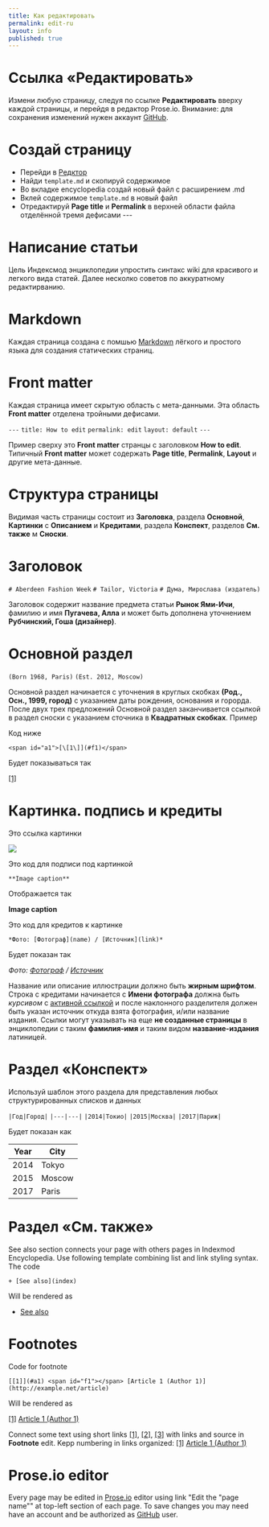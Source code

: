 ```yaml
---
title: Как редактировать
permalink: edit-ru
layout: info
published: true
---
```


# Ссылка «Редактировать»

Измени любую страницу, следуя по ссылке **Редактировать** вверху каждой страницы, и перейдя в редактор Prose.io. Внимание: для сохранения изменений нужен аккаунт [GitHub](https://github.com/join).

# Создай страницу

+ Перейди в [Редктор](http://prose.io/#indexmod/encyclopedia/edit/master/sandbox.md)
+ Найди `template.md` и скопируй содержимое
+ Во вкладке encyclopedia создай новый файл с расширением .md
+ Вклей содержимое `template.md` в новый файл
+ Отредактируй **Page title** и **Permalink** в верхней области файла отделённой тремя дефисами ---

# Написание статьи

Цель Индексмод энциклопедии упростить синтакс wiki для красивого и легкого вида статей. Далее несколко советов по аккуратному редактирванию.

# Markdown

Каждая страница создана с помшью [Markdown](https://daringfireball.net/projects/markdown/syntax) лёгкого и простого языка для создания статических страниц.

#  Front matter

Каждая страница имеет скрытую область с мета-данными. Эта область **Front matter** отделена тройными дефисами.

`---`
`title: How to edit`
`permalink: edit`
`layout: default`
`---`

Пример сверху это **Front matter** странцы с заголовком **How to edit**. Типичный **Front matter** может содержать **Page title**, **Permalink**, **Layout** и другие мета-данные.

# Структура страницы

Видимая часть страницы состоит из **Заголовка**, раздела **Основной**, **Картинки** с **Описанием** и **Кредитами**, раздела **Конспект**, разделов **См. также** м **Сноски**.

# Заголовок  

`# Aberdeen Fashion Week`
`# Tailor, Victoria`
`# Дума, Мирослава (издатель)`

Заголовок содержит название предмета статьи **Рынок Ями-Ичи**, фамилию и имя **Пугачева, Алла** и может быть дополнена уточнением **Рубчинский, Гоша (дизайнер)**.

# Основной раздел

`(Born 1968, Paris)`
`(Est. 2012, Moscow)`

Основной раздел начинается с уточнения в круглых скобках **(Род., Осн., 1999, город)** с указанием даты рождения, основания и горорда. После двух трех предложений Основной раздел заканчивается  ссылкой в раздел сноски с указанием сточника в **Квадратных скобках**. Пример

Код ниже

`<span id="a1">[\[1\]](#f1)</span>`

Будет показываться так

<span id="a1">[\[1\]](#f1)</span>

# Картинка. подпись и кредиты

Это ссылка картинки

![](/encyclopedia/images/image-name.jpg)

Это код для подписи под картинкой

`**Image caption**`

Отображается так

**Image caption**

Это код для кредитов к картинке

`*Фото: [Фотограф](name) / [Источник](link)*`

Будет показан так

*Фото: [Фотограф](name) / [Источник](link)*

Название или описание иллюстрации должно быть **жирным шрифтом**. Строка с кредитами начинается с **Имени фотографа** должна быть *курсивом* с [активной ссылкой](active-link.md) и после наклонного разделителя должен быть указан источник откуда взята фотография, и/или название издания. Ссылки могут указывать на еще **не созданные страницы** в энциклопедии c таким **фамилия-имя** и таким видом **название-издания** латиницей.

# Раздел «Конспект»

Используй шаблон этого раздела для представления любых структурированных списков и данных

`|Год|Город|`
`|---|---|`
`|2014|Токио|`
`|2015|Москва|`
`|2017|Париж|`

Будет показан как

|Year|City|
|----|-----|
|2014|Tokyo|
|2015|Moscow|
|2017|Paris|

# Раздел «См. также»

See also section connects your page with others pages in Indexmod Encyclopedia. Use following template combining list and link styling syntax. The code

`+ [See also](index)`

Will be rendered as

+ [See also](index)

# Footnotes

Code for footnote

`[[1]](#a1) <span id="f1"></span> [Article 1 (Author 1)] (http://example.net/article)`

Will be rendered as

[[1]](#a1) <span id="f1"></span> [Article 1 (Author 1)](http://example.net/article)

Connect some text using short links <span id="a1">[\[1\]](#f1)</span>, <span id="a2">[\[2\]](#f2)</span>, <span id="a3">[\[3\]](#f3)</span> with links and source in **Footnote** edit. Kepp numbering in links organized: [[1]](#a1) <span id="f1"></span> [Article 1 (Author 1)](http://example.net/article)

# Prose.io editor

Every page may be edited in [Prose.io](www.prose.io) editor using link "Edit the "page name"" at top-left section of each page. To save  changes you may need have an account and be authorized as [GitHub](https://github.com/join) user.

